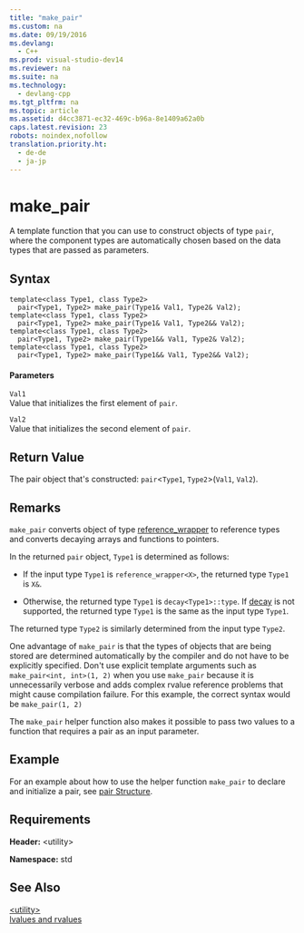 ```yaml
---
title: "make_pair"
ms.custom: na
ms.date: 09/19/2016
ms.devlang: 
  - C++
ms.prod: visual-studio-dev14
ms.reviewer: na
ms.suite: na
ms.technology: 
  - devlang-cpp
ms.tgt_pltfrm: na
ms.topic: article
ms.assetid: d4cc3871-ec32-469c-b96a-8e1409a62a0b
caps.latest.revision: 23
robots: noindex,nofollow
translation.priority.ht: 
  - de-de
  - ja-jp
---
```

# make_pair
A template function that you can use to construct objects of type `pair`, where the component types are automatically chosen based on the data types that are passed as parameters.  
  
## Syntax  
  
```  
template<class Type1, class Type2>   
  pair<Type1, Type2> make_pair(Type1& Val1, Type2& Val2);  
template<class Type1, class Type2>   
  pair<Type1, Type2> make_pair(Type1& Val1, Type2&& Val2);   
template<class Type1, class Type2>   
  pair<Type1, Type2> make_pair(Type1&& Val1, Type2& Val2);   
template<class Type1, class Type2>   
  pair<Type1, Type2> make_pair(Type1&& Val1, Type2&& Val2);  
```  
  
#### Parameters  
 `Val1`  
 Value that initializes the first element of `pair`.  
  
 `Val2`  
 Value that initializes the second element of `pair`.  
  
## Return Value  
 The pair object that's constructed: `pair`<`Type1`, `Type2`>(`Val1`, `Val2`).  
  
## Remarks  
 `make_pair` converts object of type [reference_wrapper](../vs140/reference_wrapper-Class.md) to reference types and converts decaying arrays and functions to pointers.  
  
 In the returned `pair` object, `Type1` is determined as follows:  
  
-   If the input type `Type1` is `reference_wrapper<X>`, the returned type `Type1` is `X&`.  
  
-   Otherwise, the returned type `Type1` is `decay<Type1>::type`. If [decay](../vs140/decay-Class.md) is not supported, the returned type `Type1` is the same as the input type `Type1`.  
  
 The returned type `Type2` is similarly determined from the input type `Type2`.  
  
 One advantage of `make_pair` is that the types of objects that are being stored are determined automatically by the compiler and do not have to be explicitly specified. Don't use explicit template arguments such as `make_pair<int, int>(1, 2)` when you use `make_pair` because it is unnecessarily verbose and adds complex rvalue reference problems that might cause compilation failure. For this example, the correct syntax would be `make_pair(1, 2)`  
  
 The `make_pair` helper function also makes it possible to pass two values to a function that requires a pair as an input parameter.  
  
## Example  
 For an example about how to use the helper function `make_pair` to declare and initialize a pair, see [pair Structure](../vs140/pair-Structure.md).  
  
## Requirements  
 **Header:** <utility\>  
  
 **Namespace:** std  
  
## See Also  
 [<utility\>](../vs140/-utility-.md)   
 [lvalues and rvalues](../vs140/Lvalues-and-Rvalues--Visual-C---.md)
